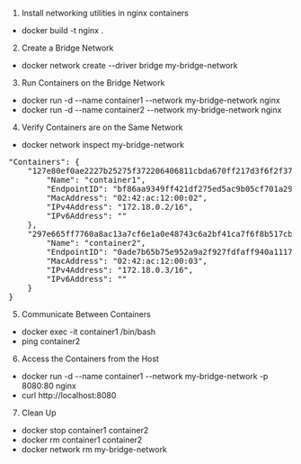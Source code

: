 1. Install networking utilities in nginx containers

- docker build -t nginx .

2. Create a Bridge Network

- docker network create --driver bridge my-bridge-network

3.  Run Containers on the Bridge Network

- docker run -d --name container1 --network my-bridge-network nginx
- docker run -d --name container2 --network my-bridge-network nginx

4. Verify Containers are on the Same Network

- docker network inspect my-bridge-network

<pre>
"Containers": {
    "127e80ef0ae2227b25275f372206406811cbda670ff217d3f6f2f373b734cd55": {
        "Name": "container1",
        "EndpointID": "bf86aa9349ff421df275ed5ac9b05cf701a29268f9d11342d81ab634ccf39005",
        "MacAddress": "02:42:ac:12:00:02",
        "IPv4Address": "172.18.0.2/16",
        "IPv6Address": ""
    },
    "297e665ff7760a8ac13a7cf6e1a0e48743c6a2bf41ca7f6f8b517cb6feeb7d89": {
        "Name": "container2",
        "EndpointID": "0ade7b65b75e952a9a2f927fdfaff940a1117dc16e31e08740bd1cb468eebf38",
        "MacAddress": "02:42:ac:12:00:03",
        "IPv4Address": "172.18.0.3/16",
        "IPv6Address": ""
    }
}
</pre>

5. Communicate Between Containers

- docker exec -it container1 /bin/bash
- ping container2

6. Access the Containers from the Host

- docker run -d --name container1 --network my-bridge-network -p 8080:80 nginx
- curl http://localhost:8080

7. Clean Up

- docker stop container1 container2
- docker rm container1 container2
- docker network rm my-bridge-network
